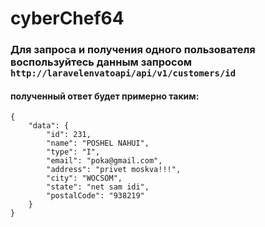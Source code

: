 # cyberChef64

### Для запроса и получения одного пользователя воспользуйтесь данным запросом `http://laravelenvatoapi/api/v1/customers/id`

#### полученный ответ будет примерно таким:

```
{
    "data": {
        "id": 231,
        "name": "POSHEL NAHUI",
        "type": "I",
        "email": "poka@gmail.com",
        "address": "privet moskva!!!",
        "city": "WOCSOM",
        "state": "net sam idi",
        "postalCode": "938219"
    }
}
```


